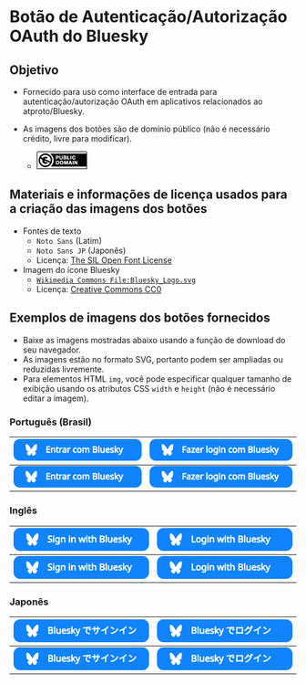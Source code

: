 # Botão de Autenticação/Autorização OAuth do Bluesky

## Objetivo

- Fornecido para uso como interface de entrada para autenticação/autorização OAuth em aplicativos relacionados ao atproto/Bluesky.

- As imagens dos botões são de domínio público (não é necessário crédito, livre para modificar).
  - <img src="./public-domain.png" />

## Materiais e informações de licença usados para a criação das imagens dos botões

- Fontes de texto
  - `Noto Sans` (Latim)
  - `Noto Sans JP` (Japonês)
  - Licença: [The SIL Open Font License](https://openfontlicense.org/)
- Imagem do ícone Bluesky
  - [`Wikimedia Commons File:Bluesky_Logo.svg`](https://commons.wikimedia.org/wiki/File:Bluesky_Logo.svg)
  - Licença: [Creative Commons CC0](https://creativecommons.org/publicdomain/zero/1.0/)

## Exemplos de imagens dos botões fornecidos

- Baixe as imagens mostradas abaixo usando a função de download do seu navegador.
- As imagens estão no formato SVG, portanto podem ser ampliadas ou reduzidas livremente.
- Para elementos HTML `img`, você pode especificar qualquer tamanho de exibição usando os atributos CSS `width` e `height` (não é necessário editar a imagem).

### Português (Brasil)

| <img src="./Entrar-com-Bluesky-pt-BR.svg" /> | <img src="./Fazer-login-com-Bluesky-pt-BR.svg" /> |
| --- | --- |
| <img src="./Entrar-com-Bluesky-pt-BR.svg" width="300" /> | <img src="./Fazer-login-com-Bluesky-pt-BR.svg" width="270" /> |

### Inglês

| <img src="./Sign-in-with-Bluesky-en.svg" /> | <img src="./Login-with-Bluesky-en.svg" /> |
| --- | --- |
| <img src="./Sign-in-with-Bluesky-en.svg" width="270" /> | <img src="./Login-with-Bluesky-en.svg" width="270" /> |

### Japonês

| <img src="./Sign-in-with-Bluesky-ja.svg" /> | <img src="./Login-with-Bluesky-ja.svg" /> |
| --- | --- |
| <img src="./Sign-in-with-Bluesky-ja.svg" width="270" /> | <img src="./Login-with-Bluesky-ja.svg" width="270" /> |
